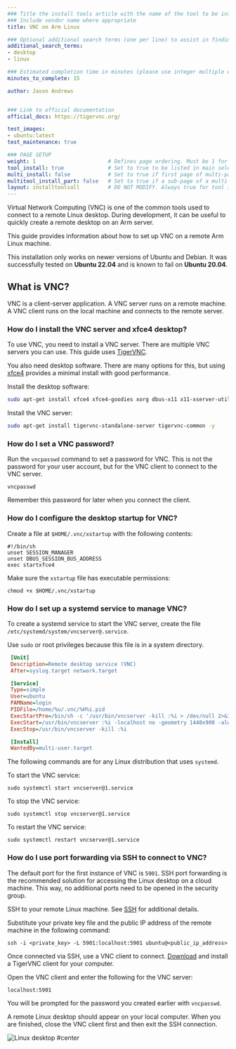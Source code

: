 ```yaml
---
### Title the install tools article with the name of the tool to be installed
### Include vendor name where appropriate
title: VNC on Arm Linux

### Optional additional search terms (one per line) to assist in finding the article
additional_search_terms:
- desktop
- linux

### Estimated completion time in minutes (please use integer multiple of 5)
minutes_to_complete: 15

author: Jason Andrews


### Link to official documentation
official_docs: https://tigervnc.org/

test_images:
- ubuntu:latest
test_maintenance: true

### PAGE SETUP
weight: 1                       # Defines page ordering. Must be 1 for first (or only) page.
tool_install: true              # Set to true to be listed in main selection page, else false
multi_install: false            # Set to true if first page of multi-page article, else false
multitool_install_part: false   # Set to true if a sub-page of a multi-page article, else false
layout: installtoolsall         # DO NOT MODIFY. Always true for tool install articles
---
```


Virtual Network Computing (VNC) is one of the common tools used to connect to a remote Linux desktop. During development, it can be useful to quickly create a remote desktop on an Arm server.

This guide provides information about how to set up VNC on a remote Arm Linux machine.

This installation only works on newer versions of Ubuntu and Debian. It was successfully tested on **Ubuntu 22.04** and is known to fail on **Ubuntu 20.04**.

## What is VNC?

VNC is a client-server application. A VNC server runs on a remote machine. A VNC client runs on the local machine and connects to the remote server.

### How do I install the VNC server and xfce4 desktop?

To use VNC, you need to install a VNC server. There are multiple VNC servers you can use. This guide uses [TigerVNC](https://tigervnc.org/).

You also need desktop software. There are many options for this, but using [xfce4](https://www.xfce.org/) provides a minimal install with good performance.

Install the desktop software:

```bash
sudo apt-get install xfce4 xfce4-goodies xorg dbus-x11 x11-xserver-utils xfce4-terminal -y
```

Install the VNC server:

```bash
sudo apt-get install tigervnc-standalone-server tigervnc-common -y
```

### How do I set a VNC password?

Run the `vncpasswd` command to set a password for VNC. This is not the password for your user account, but for the VNC client to connect to the VNC server.

```console
vncpasswd
```

Remember this password for later when you connect the client.

### How do I configure the desktop startup for VNC?

Create a file at `$HOME/.vnc/xstartup` with the following contents:

```console
#!/bin/sh
unset SESSION_MANAGER
unset DBUS_SESSION_BUS_ADDRESS
exec startxfce4
```
Make sure the `xstartup` file has executable permissions:

```console
chmod +x $HOME/.vnc/xstartup
```

### How do I set up a systemd service to manage VNC?

To create a systemd service to start the VNC server, create the file `/etc/systemd/system/vncserver@.service`.

Use `sudo` or root privileges because this file is in a system directory.

```ini
 [Unit]
 Description=Remote desktop service (VNC)
 After=syslog.target network.target

 [Service]
 Type=simple
 User=ubuntu
 PAMName=login
 PIDFile=/home/%u/.vnc/%H%i.pid
 ExecStartPre=/bin/sh -c '/usr/bin/vncserver -kill :%i > /dev/null 2>&1 || : '
 ExecStart=/usr/bin/vncserver :%i -localhost no -geometry 1440x900 -alwaysshared -fg
 ExecStop=/usr/bin/vncserver -kill :%i

 [Install]
 WantedBy=multi-user.target
```
The following commands are for any Linux distribution that uses `systemd`.

To start the VNC service:

```console
sudo systemctl start vncserver@1.service
```

To stop the VNC service:

```console
sudo systemctl stop vncserver@1.service
```

To restart the VNC service:

```console
sudo systemctl restart vncserver@1.service
```

### How do I use port forwarding via SSH to connect to VNC?

The default port for the first instance of VNC is `5901`. SSH port forwarding is the recommended solution for accessing the Linux desktop on a cloud machine. This way, no additional ports need to be opened in the security group.

SSH to your remote Linux machine. See [SSH](/install-guides/ssh/) for additional details.

Substitute your private key file and the public IP address of the remote machine in the following command:

```console
ssh -i <private_key> -L 5901:localhost:5901 ubuntu@<public_ip_address>
```

Once connected via SSH, use a VNC client to connect. [Download](https://sourceforge.net/projects/tigervnc/files/stable/1.12.0/) and install a TigerVNC client for your computer.

Open the VNC client and enter the following for the VNC server:

```console
localhost:5901
```
You will be prompted for the password you created earlier with `vncpasswd`.

A remote Linux desktop should appear on your local computer. When you are finished, close the VNC client first and then exit the SSH connection.

![Linux desktop #center](/install-guides/_images/xfce4.png)
